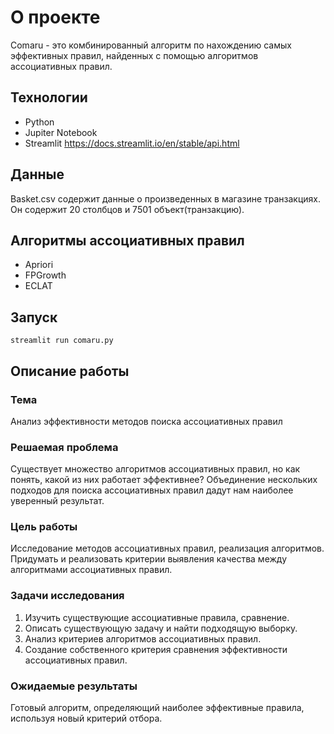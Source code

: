 # О проекте
Comaru - это комбинированный алгоритм по нахождению самых эффективных правил, найденных с помощью алгоритмов ассоциативных правил.

## Технологии
- Python
- Jupiter Notebook
- Streamlit https://docs.streamlit.io/en/stable/api.html

## Данные
Basket.csv содержит данные о произведенных в магазине транзакциях.
Он содержит 20 столбцов и 7501 объект(транзакцию). 

## Алгоритмы ассоциативных правил
- Apriori
- FPGrowth
- ECLAT

## Запуск
`streamlit run comaru.py`

## Описание работы

### Тема
Анализ эффективности методов поиска ассоциативных правил

### Решаемая проблема 
Cуществует множество алгоритмов ассоциативных правил, но как понять, какой из них работает эффективнее?
Объединение нескольких подходов для поиска ассоциативных правил дадут нам наиболее уверенный результат.

### Цель работы
Исследование методов ассоциативных правил, реализация алгоритмов.
Придумать и реализовать критерии выявления качества между алгоритмами ассоциативных правил.

### Задачи исследования
1. Изучить существующие ассоциативные правила, сравнение.
2. Описать существующую задачу и найти подходящую выборку.
3. Анализ критериев алгоритмов ассоциативных правил.
4. Создание собственного критерия сравнения эффективности ассоциативных правил.

### Ожидаемые результаты
Готовый алгоритм, определяющий наиболее эффективные правила, используя новый критерий отбора.

